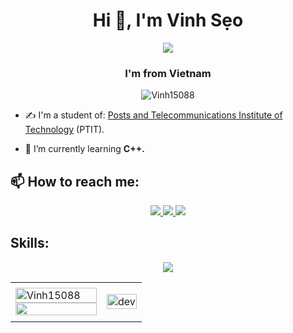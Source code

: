 <h1 align="center">Hi 👋, I'm Vinh Sẹo</h1>
<p align="center"><img src="https://img.icons8.com/color/48/000000/vietnam-circular.png"/></p>
<h3 align="center">I'm from Vietnam </h3>
<p align="center"> <img src="https://komarev.com/ghpvc/?username=Vinh15088" alt="Vinh15088" /> </p>

- ✍ I'm a student of: [Posts and Telecommunications Institute of Technology]([https://hcmute.edu.vn](https://portal.ptit.edu.vn/)) (PTIT).

- 🌱 I’m currently learning **C++.**


## 📫 How to reach me:

<p align="center">
  <a href="[https://www.facebook.com/01.tien](https://www.facebook.com/profile.php?id=100014749007962)" alt="Facebook">
    <img src="https://img.icons8.com/fluent/48/000000/facebook-new.png" target="_blank" />
  </a> 
  <a href="[https://github.com/TienNHM](https://github.com/Vinh15088)" alt="Github">
    <img src="https://img.icons8.com/fluent/48/000000/github.png"/>
  </a> 
  <a hrevinhzz1508vinhzz1508@gmail.com" alt="Email">
    <img src="https://img.icons8.com/fluent/48/000000/mailing.png"/>
  </a>
</p>

## Skills:
<p align="center">
  <!--
  <img src="https://www.vectorlogo.zone/logos/opencv/opencv-icon.svg" alt="opencv" width="48" height="48"/> 
  <img src="https://img.icons8.com/color/48/000000/microsoft-sql-server.png"/>
  <img src="https://img.icons8.com/color/48/000000/mysql-logo.png"/>
  <img src="https://img.icons8.com/color/48/000000/mongodb.png"/>
  <img src="https://img.icons8.com/fluent/48/000000/matlab.png"/>
  <img src="https://img.icons8.com/color/48/000000/git.png"/>
  <img src="https://img.icons8.com/color/48/000000/github-2.png"/>
  -->                                                            
  <img src="https://img.icons8.com/color/48/000000/visual-studio-code-2020.png"/>
  <!--                                                                            
  <img src="https://img.icons8.com/color/48/000000/visual-studio-2019.png"/>
  <img src="https://img.icons8.com/dusk/48/000000/anaconda.png"/>
  <img src="https://img.icons8.com/fluent/48/000000/spyder-ide.png"/>
  <img src="https://img.icons8.com/color/48/000000/trello.png"/>
  -->                                                            
</p>

<table style="width:100%;">
  <tr>
    <td>
      <img src="https://github-readme-stats.vercel.app/api/top-langs/?username=Vinh15088&bg_color=FFFFFF00&text_color=179fa3&layout=compact&hide=CSS&langs_count=10&custom_title=Top%20ngôn%20ngữ%20được%20dùng" alt="Vinh15088" width="100%"/>
      <img src="https://github-readme-stats.vercel.app/api?username=Vinh15088&bg_color=FFFFFF00&text_color=179fa3&show_icons=true&count_private=true&include_all_commits=true&custom_title=Hoạt%20động%20trên%20Github" alt="" width="100%"/>
    </td>
    <td>
      <p align="center"> 
        <img src="https://cdn.dribbble.com/users/1059583/screenshots/4171367/coding-freak.gif" alt="dev" width="100%"/>
      </p>
    </td>
  </tr>
</table>


